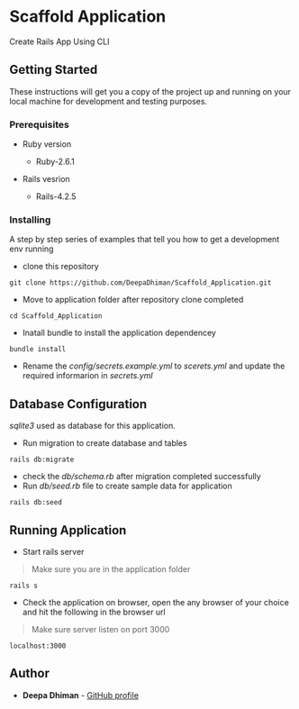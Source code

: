# Scaffold Application

Create Rails App Using CLI 

## Getting Started

These instructions will get you a copy of the project up and running on your local machine for development and testing purposes. 

### Prerequisites

* Ruby version

  - Ruby-2.6.1

* Rails vesrion

  - Rails-4.2.5 

### Installing

A step by step series of examples that tell you how to get a development env running

- clone this repository

```
git clone https://github.com/DeepaDhiman/Scaffold_Application.git
```

- Move to application folder after repository clone completed

```
cd Scaffold_Application
```

- Inatall bundle to install the application dependencey

```
bundle install
```

- Rename the *config/secrets.example.yml* to *scerets.yml* and update the required informarion in *secrets.yml*

## Database Configuration

*sqlite3* used as database for this application.

- Run migration to create database and tables 

```
rails db:migrate
```

- check the *db/schema.rb* after migration completed successfully
- Run *db/seed.rb* file to create sample data for application

```
rails db:seed
```
## Running Application

- Start rails server

> Make sure you are in the application folder

```
rails s
```

- Check the application on browser, open the any browser of your choice and hit the following in the browser url

> Make sure server listen on port 3000

```
localhost:3000
```
## Author

* **Deepa Dhiman** - [GitHub profile](https://github.com/DeepaDhiman)
